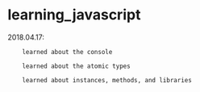 # learning_javascript
2018.04.17: 

	    learned about the console

	    learned about the atomic types

	    learned about instances, methods, and libraries
